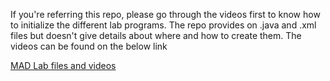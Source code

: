 If you're referring this repo, please go through the videos first to know how to initialize the different lab programs. The repo provides on .java and .xml files but doesn't give details about where and how to create them.
The videos can be found on the below link

<a href="https://drive.google.com/drive/folders/1Qb2fExXuJx4CS2zFHDJAq5lX8WViiUN_">MAD Lab files and videos</a>
